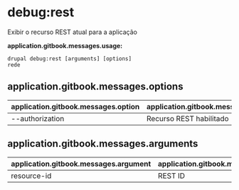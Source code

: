 # debug:rest
Exibir o recurso REST atual para a aplicação

**application.gitbook.messages.usage:**
```
drupal debug:rest [arguments] [options]
rede
```

## application.gitbook.messages.options
application.gitbook.messages.option | application.gitbook.messages.details
-------|-------------
--authorization | Recurso REST habilitado | desabilitado

## application.gitbook.messages.arguments
application.gitbook.messages.argument | application.gitbook.messages.details
---------|-------------
resource-id | REST ID
